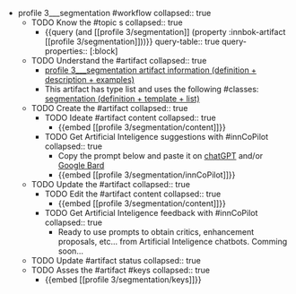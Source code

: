 
- profile 3___segmentation #workflow
   collapsed:: true
  - TODO Know the #topic s
    collapsed:: true
    - {{query (and [[profile 3/segmentation]] (property :innbok-artifact [[profile 3/segmentation]]))}}
      query-table:: true
      query-properties:: [:block]
  - TODO Understand the #artifact
    collapsed:: true
    - [profile 3___segmentation artifact information (definition + description + examples)](https://go.innbok.com/#/page/innBoK%2Fprofile-%28id%29%2Fsegmentation%2Finfo)
    - This artifact has type list and uses the following #classes: [segmentation (definition + template + list)](https://go.innbok.com/#/page/innBoK%2Fclass%2Fsegmentation)
  - TODO Create the #artifact
     collapsed:: true
    - TODO Ideate #artifact content
      collapsed:: true
      - {{embed [[profile 3/segmentation/content]]}}
    - TODO Get Artificial Inteligence suggestions with #innCoPilot
      collapsed:: true
      - Copy the prompt below and paste it on [chatGPT](https://chat.openai.com) and/or [Google Bard](https://bard.google.com/chat)
      - {{embed [[profile 3/segmentation/innCoPilot]]}}
  - TODO Update the #artifact
    collapsed:: true
    - TODO Edit the #artifact content
     collapsed:: true
      - {{embed [[profile 3/segmentation/content]]}}
    - TODO Get Artificial Inteligence feedback with #innCoPilot
      collapsed:: true
      - Ready to use prompts to obtain critics, enhancement proposals, etc... from Artificial Inteligence chatbots. Comming soon...
  - TODO Update #artifact status
    collapsed:: true
  - TODO Asses the #artifact #keys
    collapsed:: true
    - {{embed [[profile 3/segmentation/keys]]}}




